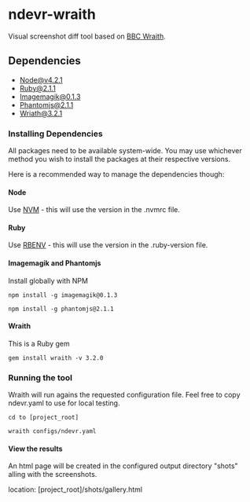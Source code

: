 # ndevr-wraith
Visual screenshot diff tool based on [BBC Wraith](https://github.com/BBC-News/wraith).

## Dependencies
 - Node@v4.2.1
 - Ruby@2.1.1
 - Imagemagik@0.1.3
 - Phantomjs@2.1.1
 - Wriath@3.2.1
 
### Installing Dependencies
All packages need to be available system-wide. You may use whichever method you wish to install
the packages at their respective versions.

Here is a recommended way to manage the dependencies though:

#### Node
Use [NVM](https://github.com/creationix/nvm) - this will use the version in the .nvmrc file.

#### Ruby
Use [RBENV](https://github.com/rbenv/rbenv) - this will use the version in the .ruby-version file.

#### Imagemagik and Phantomjs
Install globally with NPM

```npm install -g imagemagik@0.1.3```   

```npm install -g phantomjs@2.1.1```

#### Wraith
This is a Ruby gem

```gem install wraith -v 3.2.0```

### Running the tool
Wraith will run agains the requested configuration file. Feel free to copy ndevr.yaml to use for local
testing.  

```cd to [project_root]```  

```wraith configs/ndevr.yaml```

#### View the results
An html page will be created in the configured output directory "shots" alling with the screenshots.

location: [project_root]/shots/gallery.html


